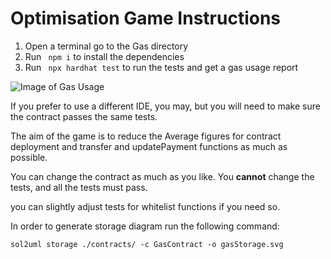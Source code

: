 # Optimisation Game Instructions

1. Open a terminal go to the Gas directory
2. Run ` npm i` to install the dependencies
3. Run ` npx hardhat test` to run the tests and get a gas usage report

![Image of Gas Usage](https://imgur.com/a/GWj9Fqb?raw=true)

If you prefer to use a different IDE, you may, but you will need to make sure the contract passes the same tests.

The aim of the game is to reduce the Average figures for contract deployment and transfer and updatePayment functions as much as possible.

You can change the contract as much as you like.
You **cannot**  change the tests, and all the tests must pass.

you can slightly adjust tests for whitelist functions if you need so.

In order to generate storage diagram run the following command:

`sol2uml storage ./contracts/ -c GasContract -o gasStorage.svg`
